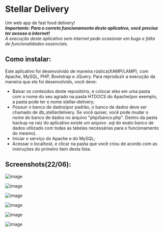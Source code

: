 # Stellar Delivery
Um web app de fast food delivery!  
_**Importante: Para o correto funcionamento deste aplicativo, você precisa ter acesso a internet!**_  
_A execução deste aplicativo sem internet pode ocasionar em bugs e falta de funcionalidades essenciais._
## Como instalar:

Este aplicativo foi desenvolvido de maneira rústica(XAMP/LAMP), com Apache, MySQL, PHP, Bootstrap e JQuery.
Para reproduzir a execução da maneira que ele foi desenvolvido, você deve:
* Baixar os conteúdos deste repositório, e colocar eles em uma pasta com o nome do seu agrado na pasta HTDOCS do Apache(por exemplo, a pasta pode ter o nome stellar-delivery;
* Possuir o banco de dados(por padrão, o banco de dados deve ser chamado de db_stellardelivery. Se você quiser, você pode mudar o nome do banco de dados no arquivo "php/banco.php". Dentro da pasta backup na raiz do aplicativo existe um arquivo .sql do exato banco de dados utilizado com todas as tabelas necessárias para o funcionamento do mesmo).
* Iniciar o serviço do Apache e do MySQL;
* Acessar o localhost, e clicar na pasta que você criou de acordo com as instruções do primeiro item desta lista.
## Screenshots(22/06):

![image](https://github.com/Rasquirrel/stellar-delivery/assets/96674887/a522e5eb-4f0e-4fae-af9d-93b4fdba1efb)

![image](https://github.com/Rasquirrel/stellar-delivery/assets/96674887/bf3065be-3763-471d-be43-c357133d7875)

![image](https://github.com/Rasquirrel/stellar-delivery/assets/96674887/9f7ed901-a37b-45f6-b4e2-1f8b6b82d7c5)

![image](https://github.com/Rasquirrel/stellar-delivery/assets/96674887/1c1437e2-e438-46fd-8ee8-50b37c6d9cb2)

![image](https://github.com/Rasquirrel/stellar-delivery/assets/96674887/9dd3682e-1858-4a84-9a97-bd47258eada7)

![image](https://github.com/Rasquirrel/stellar-delivery/assets/96674887/b5becb24-56f1-4db6-8342-c3c2e47aa3e3)
